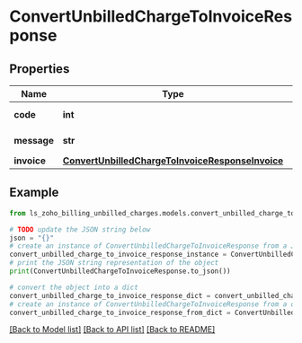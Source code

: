 # ConvertUnbilledChargeToInvoiceResponse


## Properties

Name | Type | Description | Notes
------------ | ------------- | ------------- | -------------
**code** | **int** |  | [optional] [readonly] 
**message** | **str** |  | [optional] [readonly] 
**invoice** | [**ConvertUnbilledChargeToInvoiceResponseInvoice**](ConvertUnbilledChargeToInvoiceResponseInvoice.md) |  | [optional] 

## Example

```python
from ls_zoho_billing_unbilled_charges.models.convert_unbilled_charge_to_invoice_response import ConvertUnbilledChargeToInvoiceResponse

# TODO update the JSON string below
json = "{}"
# create an instance of ConvertUnbilledChargeToInvoiceResponse from a JSON string
convert_unbilled_charge_to_invoice_response_instance = ConvertUnbilledChargeToInvoiceResponse.from_json(json)
# print the JSON string representation of the object
print(ConvertUnbilledChargeToInvoiceResponse.to_json())

# convert the object into a dict
convert_unbilled_charge_to_invoice_response_dict = convert_unbilled_charge_to_invoice_response_instance.to_dict()
# create an instance of ConvertUnbilledChargeToInvoiceResponse from a dict
convert_unbilled_charge_to_invoice_response_from_dict = ConvertUnbilledChargeToInvoiceResponse.from_dict(convert_unbilled_charge_to_invoice_response_dict)
```
[[Back to Model list]](../README.md#documentation-for-models) [[Back to API list]](../README.md#documentation-for-api-endpoints) [[Back to README]](../README.md)


